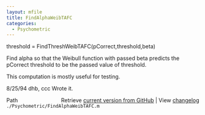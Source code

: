 ```yaml
---
layout: mfile
title: FindAlphaWeibTAFC
categories:
  - Psychometric
---
```


threshold = FindThreshWeibTAFC\(pCorrect,threshold,beta\)

Find alpha so that the Weibull function with passed beta
predicts the pCorrect threshold to be the passed value
of threshold.

This computation is mostly useful for testing.

8/25/94     dhb, ccc        Wrote it.


<div class="code_header" style="text-align:right;">
  <span style="float:left;">Path&nbsp;&nbsp;</span> <span class="counter">Retrieve <a href=
  "https://raw.github.com/Psychtoolbox-3/Psychtoolbox-3/beta/./Psychometric/FindAlphaWeibTAFC.m">current version from GitHub</a> | View <a href=
  "https://github.com/Psychtoolbox-3/Psychtoolbox-3/commits/beta/./Psychometric/FindAlphaWeibTAFC.m">changelog</a></span>
</div>
<div class="code">
  <code>./Psychometric/FindAlphaWeibTAFC.m</code>
</div>
